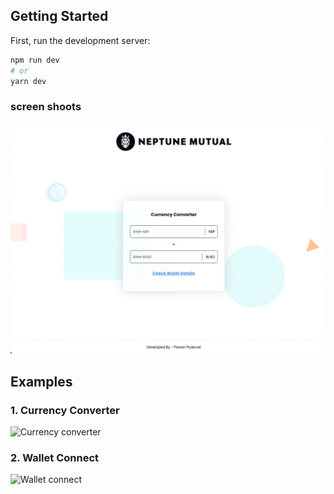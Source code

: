 ## Getting Started

First, run the development server:

```bash
npm run dev
# or
yarn dev
```

### screen shoots

<img src="/assets/converter.md.png" alt="Screen shoot 1" title="Converter screen">

## Examples

### 1. Currency Converter

<img src="/assets/currency_converter.md.gif"  alt = "Currency converter" title= "Currency converter"/>

### 2. Wallet Connect

<img src="/assets/wallet_connect.md.gif" alt = "Wallet connect" title= "Wallet connect"/>
